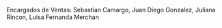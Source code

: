 Encargados de Ventas: Sebastian Camargo,
Juan Diego Gonzalez,
Juliana Rincon,
Luisa Fernanda Merchan
